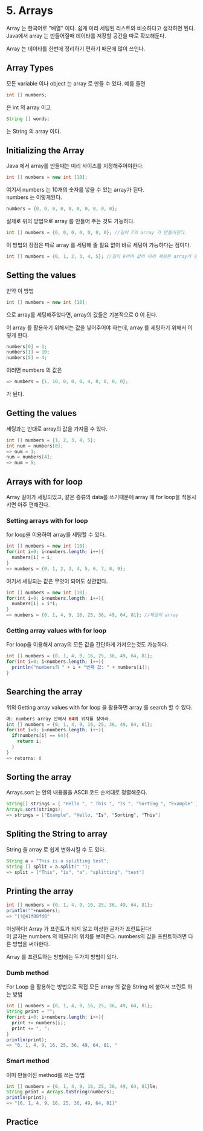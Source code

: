 # 5. Arrays

Array 는 한국어로 "배열" 이다. 쉽게 미리 세팅된 리스트와 비슷하다고 생각하면 된다.  
Java에서 array 는 만들어질때 데이타를 저장할 공간을 따로 확보해둔다.

Array 는 데이타를 한번에 정리하기 편하기 때문에 많이 쓰인다.

## Array Types

모든 variable 이나 object 는 array 로 만들 수 있다. 예를 들면
```java
int [] numbers;
```
은 int 의 array 이고
```java
String [] words;
```
는 String 의 array 이다.

## Initializing the Array

Java 에서 array를 만들때는 미리 사이즈를 지정해주어야한다.

```java
int [] numbers = new int [10];
```
여기서 numbers 는 10개의 숫자를 넣을 수 있는 array가 된다.  
numbers 는 이렇게된다.
```java
numbers = {0, 0, 0, 0, 0, 0, 0, 0, 0, 0};
```

실제로 위의 방법으로 array 를 만들어 주는 것도 가능하다.
```java
int [] numbers = {0, 0, 0, 0, 0, 0, 0}; //길이 7의 array 가 만들어진다.
```
이 방법의 장점은 따로 array 를 세팅해 줄 필요 없이 바로 세팅이 가능하다는 점이다.
```java
int [] numbers = {0, 1, 2, 3, 4, 5}; //길이 6이며 값이 미리 세팅된 array가 만들어진다.
```

## Setting the values

만약 이 방법
```java
int [] numbers = new int [10];
```
으로 array를 세팅해주었다면, array의 값들은 기본적으로 0 이 된다.

이 array 를 활용하기 위해서는 값을 넣어주어야 하는데, array 를 세팅하기 위해서 이렇게 한다.
```java
numbers[0] = 1;
numbers[1] = 10;
numbers[5] = 4;
```
이러면 numbers 의 값은
```java
=> numbers = {1, 10, 0, 0, 0, 4, 0, 0, 0, 0};
```
가 된다.

## Getting the values

세팅과는 반대로 array의 값을 가져올 수 있다.
```java
int [] numbers = {1, 2, 3, 4, 5};
int num = numbers[0];
=> num = 1;
num = numbers[4];
=> num = 5;
```

## Arrays with for loop

Array 길이가 세팅되있고, 같은 종류의 data를 쓰기때문에 array 에 for loop을 적용시키면 아주 편해진다.

### Setting arrays with for loop

for loop을 이용하여 array를 세팅할 수 있다.

```java
int [] numbers = new int [10];
for(int i=0; i<numbers.length; i++){
  numbers[i] = i;
}
=> numbers = {0, 1, 2, 3, 4, 5, 6, 7, 8, 9};
```

여기서 세팅되는 값은 무엇이 되어도 상관없다.
```java
int [] numbers = new int [10];
for(int i=0; i<numbers.length; i++){
  numbers[i] = i*i;
}
=> numbers = {0, 1, 4, 9, 16, 25, 36, 49, 64, 81}; //제곱의 array
```

### Getting array values with for loop

For loop을 이용해서 array의 모든 값을 간단하게 가져오는것도 가능하다.
```java
int [] numbers = {0, 1, 4, 9, 16, 25, 36, 49, 64, 81};
for(int i=0; i<numbers.length; i++){
  println("numbers의 " + i + "번째 값: " + numbers[i]);
}
```

## Searching the array

위의 Getting array values with for loop 을 활용하면 array 를 search 할 수 있다.
```java
예: numbers array 안에서 64의 위치를 찾아라.
int [] numbers = {0, 1, 4, 9, 16, 25, 36, 49, 64, 81};
for(int i=0; i<numbers.length; i++){
  if(numbers[i] == 64){
    return i;
  }
}
=> returns: 8
```

## Sorting the array

Arrays.sort 는 안의 내용물을 ASCII 코드 순서대로 정렬해준다.

```java
String[] strings = { "Hello ", " This ", "Is ", "Sorting ", "Example" };
Arrays.sort(strings);
=> strings = ["Example", "Hello, "Is", "Sorting", "This"]
```

## Spliting the String to array

String 을 array 로 쉽게 변화시킬 수 도 있다.

```java
String a = "This is a splitting test";
String [] split = a.split(" ");
=> split = ["This", "is", "a", "splitting", "test"]
```

## Printing the array

```java
int [] numbers = {0, 1, 4, 9, 16, 25, 36, 49, 64, 81};
println(""+numbers);
=> "[!@41f88fd8"
```
이상하다! Array 가 프린트가 되지 않고 이상한 글자가 프린트된다!  
이 글자는 numbers 의 메모리의 위치를 보여준다. numbers의 값을 프린트하려면 다른 방법을 써야한다.

Array 를 프린트하는 방법에는 두가지 방법이 있다.

### Dumb method

For Loop 을 활용하는 방법으로 직접 모든 array 의 값을 String 에 붙여서 프린트 하는 방법
```java
int [] numbers = {0, 1, 4, 9, 16, 25, 36, 49, 64, 81};
String print = "";
for(int i=0; i<numbers.length; i++){
  print += numbers[i];
  print += ", ";
}
println(print);
=> "0, 1, 4, 9, 16, 25, 36, 49, 64, 81, "
```

### Smart method

이미 만들어진 method를 쓰는 방법
```java
int [] numbers = {0, 1, 4, 9, 16, 25, 36, 49, 64, 81}le;
String print = Arrays.toString(numbers);
println(print);
=> "[0, 1, 4, 9, 16, 25, 36, 49, 64, 81]"
```

## Practice
